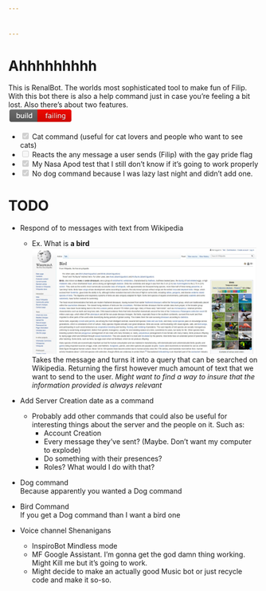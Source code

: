 ```yaml
---


---
```


<h1 id="ahhhhhhhhh">Ahhhhhhhhh</h1>
<p>This is RenalBot. The worlds most sophisticated tool to make fun of Filip. With this bot there is also a help command just in case you’re feeling a bit lost. Also there’s about two features.<br>
<img src="https://github.com/Dereekk/okay/blob/master/failing.png?raw=true" alt="Build Failing" title="Failing" width="128"></p>
<ul>
<li class="task-list-item"><input type="checkbox" class="task-list-item-checkbox" checked="true" disabled=""> Cat command (useful for cat lovers and people who want to see<br>
cats)</li>
<li class="task-list-item"><input type="checkbox" class="task-list-item-checkbox" disabled=""> Reacts the any message a user sends (Filip) with the gay pride flag</li>
<li class="task-list-item"><input type="checkbox" class="task-list-item-checkbox" checked="true" disabled=""> My Nasa Apod test that I still don’t know if it’s going to work properly</li>
<li class="task-list-item"><input type="checkbox" class="task-list-item-checkbox" checked="true" disabled=""> No dog command because I was lazy last night and didn’t add one.</li>
</ul>
<h1 id="todo">TODO</h1>
<ul>
<li>
<p>Respond of to messages with text from Wikipedia</p>
<ul>
<li>Ex. What is <strong>a bird</strong><br>
<img src="https://github.com/Dereekk/okay/blob/master/Annotation%202019-10-18%20223408.jpg?raw=true%22" alt="Build Failing" width="450"><br>
Takes the message and turns it into a query that can be searched on Wikipedia. Returning the first however much amount of text that we want to send to the user. <em>Might want to find a way to insure that the information provided is always relevant</em></li>
</ul>
</li>
<li>
<p>Add Server Creation date as a command</p>
<ul>
<li>Probably add other commands that could also be useful for interesting things about the server and the people on it. Such as:
<ul>
<li>Account Creation</li>
<li>Every message they’ve sent? (Maybe. Don’t want my computer to explode)</li>
<li>Do something with their presences?</li>
<li>Roles? What would I do with that?</li>
</ul>
</li>
</ul>
</li>
<li>
<p>Dog command<br>
Because apparently you wanted a Dog command</p>
</li>
<li>
<p>Bird Command<br>
If you get a Dog command than I want a bird one</p>
</li>
<li>
<p>Voice channel Shenanigans</p>
<ul>
<li>InspiroBot Mindless mode</li>
<li>MF Google Assistant. I’m gonna get the god damn thing working.<br>
Might Kill me but it’s going to work.</li>
<li>Might decide to make an actually good Music bot or just recycle code and make it so-so.</li>
</ul>
</li>
</ul>

